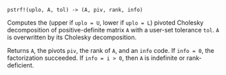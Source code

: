 ```
pstrf!(uplo, A, tol) -> (A, piv, rank, info)
```

Computes the (upper if `uplo = U`, lower if `uplo = L`) pivoted Cholesky decomposition of positive-definite matrix `A` with a user-set tolerance `tol`. `A` is overwritten by its Cholesky decomposition.

Returns `A`, the pivots `piv`, the rank of `A`, and an `info` code. If `info = 0`, the factorization succeeded. If `info = i > 0`, then `A` is indefinite or rank-deficient.
